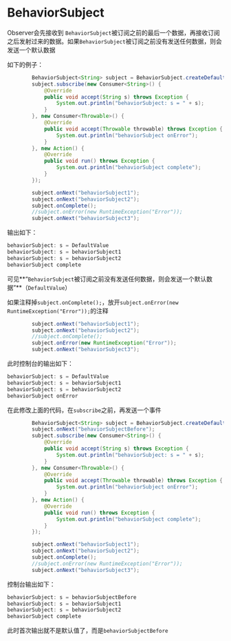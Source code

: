 # BehaviorSubject

Observer会先接收到 `BehaviorSubject`被订阅之前的最后一个数据，再接收订阅之后发射过来的数据。如果`BehaviorSubject`被订阅之前没有发送任何数据，则会发送一个默认数据

如下的例子：

```java
        BehaviorSubject<String> subject = BehaviorSubject.createDefault("DefaultValue");
        subject.subscribe(new Consumer<String>() {
            @Override
            public void accept(String s) throws Exception {
                System.out.println("behaviorSubject: s = " + s);
            }
        }, new Consumer<Throwable>() {
            @Override
            public void accept(Throwable throwable) throws Exception {
                System.out.println("behaviorSubject onError");
            }
        }, new Action() {
            @Override
            public void run() throws Exception {
                System.out.println("behaviorSubject complete");
            }
        });

        subject.onNext("behaviorSubject1");
        subject.onNext("behaviorSubject2");
        subject.onComplete();
        //subject.onError(new RuntimeException("Error"));
        subject.onNext("behaviorSubject3");
```

输出如下：

```java
behaviorSubject: s = DefaultValue
behaviorSubject: s = behaviorSubject1
behaviorSubject: s = behaviorSubject2
behaviorSubject complete
```

可见**“`BehaviorSubject`被订阅之前没有发送任何数据，则会发送一个默认数据”**（`DefaultValue`）

如果注释掉`subject.onComplete();`，放开`subject.onError(new RuntimeException("Error"));`的注释

```java
        subject.onNext("behaviorSubject1");
        subject.onNext("behaviorSubject2");
        //subject.onComplete();
        subject.onError(new RuntimeException("Error"));
        subject.onNext("behaviorSubject3");
```

此时控制台的输出如下：

```java
behaviorSubject: s = DefaultValue
behaviorSubject: s = behaviorSubject1
behaviorSubject: s = behaviorSubject2
behaviorSubject onError
```



在此修改上面的代码，在`subscribe`之前，再发送一个事件

```java
        BehaviorSubject<String> subject = BehaviorSubject.createDefault("DefaultValue");
        subject.onNext("behaviorSubjectBefore");
        subject.subscribe(new Consumer<String>() {
            @Override
            public void accept(String s) throws Exception {
                System.out.println("behaviorSubject: s = " + s);
            }
        }, new Consumer<Throwable>() {
            @Override
            public void accept(Throwable throwable) throws Exception {
                System.out.println("behaviorSubject onError");
            }
        }, new Action() {
            @Override
            public void run() throws Exception {
                System.out.println("behaviorSubject complete");
            }
        });

        subject.onNext("behaviorSubject1");
        subject.onNext("behaviorSubject2");
        subject.onComplete();
        //subject.onError(new RuntimeException("Error"));
        subject.onNext("behaviorSubject3");
```

控制台输出如下：

```java
behaviorSubject: s = behaviorSubjectBefore
behaviorSubject: s = behaviorSubject1
behaviorSubject: s = behaviorSubject2
behaviorSubject complete
```

此时首次输出就不是默认值了，而是`behaviorSubjectBefore`































